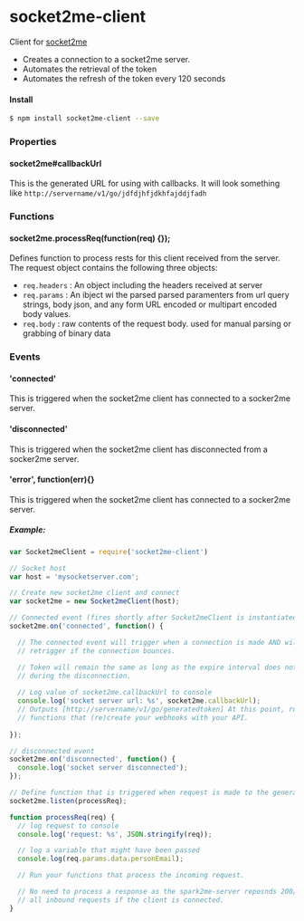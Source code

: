 # socket2me-client
Client for [socket2me](https://github.com/nmarus/socket2me)

* Creates a connection to a socket2me server.
* Automates the retrieval of the token
* Automates the refresh of the token every 120 seconds

#### Install

```bash
$ npm install socket2me-client --save
```

### Properties

#### socket2me#callbackUrl
This is the generated URL for using with callbacks. It will look something like 
`http://servername/v1/go/jdfdjhfjdkhfajddjfadh`

### Functions

#### socket2me.processReq(function(req) {});
Defines function to process rests for this client received from the server. The 
request object contains the following three objects:

* `req.headers` : An object including the headers received at server
* `req.params` : An ibject wi the parsed parsed paramenters from url query 
  strings, body json, and any form URL encoded or multipart encoded body values.
* `req.body` : raw contents of the request body. used for manual parsing or 
  grabbing of binary data

### Events

#### 'connected'
This is triggered when the socket2me client has connected to a socker2me server.

#### 'disconnected'
This is triggered when the socket2me client has disconnected from a socker2me 
server.

#### 'error', function(err){}
This is triggered when the socket2me client has connected to a socker2me server.

##### Example:
```js
var Socket2meClient = require('socket2me-client')

// Socket host
var host = 'mysocketserver.com';

// Create new socket2me client and connect
var socket2me = new Socket2meClient(host);

// Connected event (fires shortly after Socket2meClient is instantiated)
socket2me.on('connected', function() {

  // The connected event will trigger when a connection is made AND will 
  // retrigger if the connection bounces.

  // Token will remain the same as long as the expire interval does not lapse 
  // during the disconnection.
 
  // Log value of socket2me.callbackUrl to console
  console.log('socket server url: %s', socket2me.callbackUrl);
  // Outputs [http://servername/v1/go/generatedtoken] At this point, run your 
  // functions that (re)create your webhooks with your API.
  
});

// disconnected event
socket2me.on('disconnected', function() {
  console.log('socket server disconnected');
});

// Define function that is triggered when request is made to the generated url
socket2me.listen(processReq);

function processReq(req) {
  // log request to console
  console.log('request: %s', JSON.stringify(req));

  // log a variable that might have been passed
  console.log(req.params.data.personEmail);

  // Run your functions that process the incoming request. 

  // No need to process a response as the spark2me-server reposnds 200/OK for 
  // all inbound requests if the client is connected.
}

```

